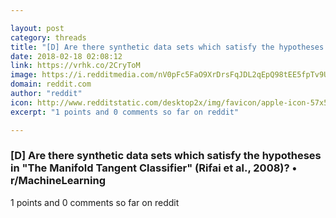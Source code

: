 ```yaml
---

layout: post
category: threads
title: "[D] Are there synthetic data sets which satisfy the hypotheses in \"The Manifold Tangent Classifier\" (Rifai et al., 2008)?"
date: 2018-02-18 02:08:12
link: https://vrhk.co/2CryToM
image: https://i.redditmedia.com/nV0pFc5FaO9XrDrsFqJDL2qEpQ98tEE5fpTv9UKmFrA.png?w=320&s=05a77bfd5f073ab61dcc0de952895978
domain: reddit.com
author: "reddit"
icon: http://www.redditstatic.com/desktop2x/img/favicon/apple-icon-57x57.png
excerpt: "1 points and 0 comments so far on reddit"

---
```


### [D] Are there synthetic data sets which satisfy the hypotheses in "The Manifold Tangent Classifier" (Rifai et al., 2008)? • r/MachineLearning

1 points and 0 comments so far on reddit